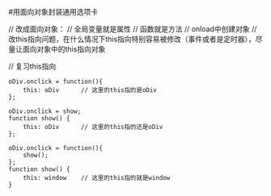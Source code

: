 #用面向对象封装通用选项卡

// 改成面向对象：
// 全局变量就是属性
// 函数就是方法
// onload中创建对象
// 改this指向问题，在什么情况下this指向特别容易被修改（事件或者是定时器），尽量让面向对象中的this指向对象

// 复习this指向
```
oDiv.onclick = function(){
    this: oDiv      // 这里的this指的是oDiv
};

oDiv.onclick = show;
function show() {
    this: oDiv      // 这里的this指的还是oDiv
};

oDiv.onclick = function(){
    show();
};
function show() {
    this: window    // 这里的this指的就是window
}
```


